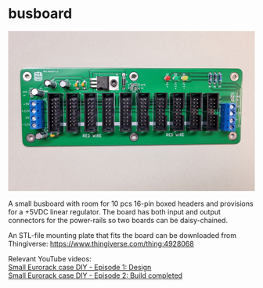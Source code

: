 # busboard
![busboard image](BUSBOARD.jpg)

A small busboard with room for 10 pcs 16-pin boxed headers and provisions for a +5VDC linear regulator. 
The board has both input and output connectors for the power-rails so two boards can be daisy-chained.

An STL-file mounting plate that fits the board can be downloaded from Thingiverse:
https://www.thingiverse.com/thing:4928068

Relevant YouTube videos:  
[Small Eurorack case DIY - Episode 1: Design](https://youtu.be/Mqk7v33ycSw)  
[Small Eurorack case DIY - Episode 2: Build completed](https://youtu.be/PbSBGpspBiU)
  
  


